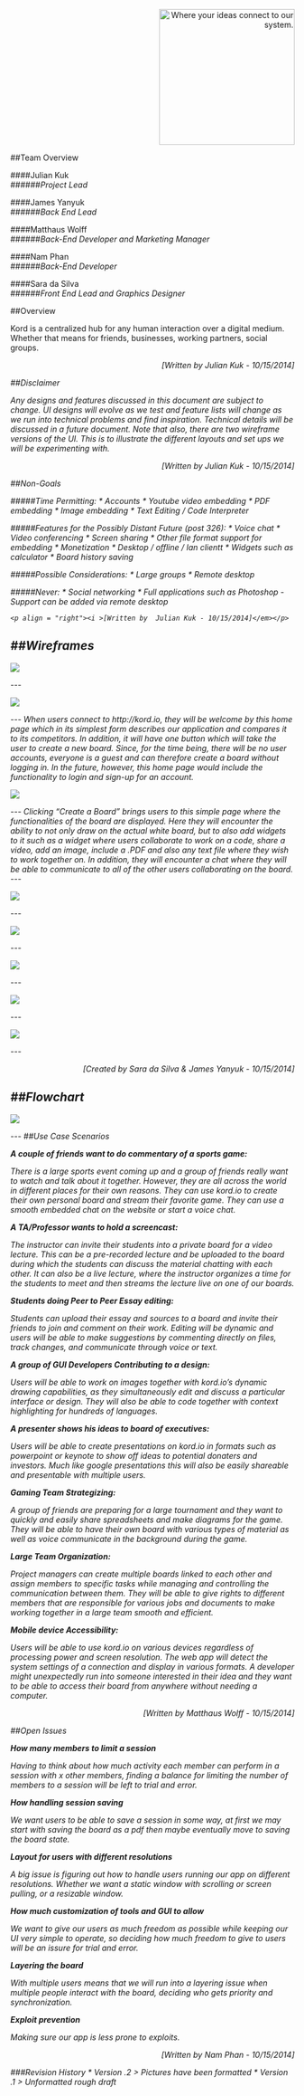 <p align="right"><img src="https://github.com/umass-cs-326/team-kord.io/blob/master/docs/images/kordio.jpg" width="240px" alt="Where your ideas connect to our system."></p>

##Team Overview

####Julian Kuk  
######*Project Lead*  

####James Yanyuk  
######*Back End Lead*

####Matthaus Wolff  
######*Back-End Developer and Marketing Manager*  

####Nam Phan  
######*Back-End Developer*  

####Sara da Silva  
######*Front End Lead and Graphics Designer*  

##Overview  

Kord is a centralized hub for any human interaction over a digital medium.
Whether that means for friends, businesses, working partners, social groups.

<p align = "right"><i >[Written by  Julian Kuk - 10/15/2014]</em></p>  

##Disclaimer  

Any designs and features discussed in this document are subject to change. UI designs will evolve
as we test and feature lists will change as we run into technical problems and find inspiration.
Technical details will be discussed in a future document. Note that also, there are two
wireframe versions of the UI. This is to illustrate the different layouts and set ups
we will be experimenting with.

<p align = "right"><i >[Written by  Julian Kuk - 10/15/2014]</em></p>  

##Non-Goals

#####Time Permitting:
	* Accounts
	* Youtube video embedding
	* PDF embedding
	* Image embedding
	* Text Editing / Code Interpreter

#####Features for the Possibly Distant Future (post 326):
	* Voice chat
	* Video conferencing
	* Screen sharing
	* Other file format support for embedding
	* Monetization
	* Desktop / offline / lan clientt
	* Widgets such as calculator
	* Board history saving

#####Possible Considerations:
	* Large groups
	* Remote desktop

#####Never:
	* Social networking
	* Full applications such as Photoshop - Support can be added via remote desktop
	
	<p align = "right"><i >[Written by  Julian Kuk - 10/15/2014]</em></p>  

##Wireframes
---
<p><img src="https://github.com/umass-cs-326/team-kord.io/blob/master/docs/wireframe/structure.png"></p>
---
<p><img src="https://github.com/umass-cs-326/team-kord.io/blob/master/docs/wireframe/login.jpg"></p>
---
When users connect to http://kord.io, they will be welcome by this home page which in its simplest form describes our application and compares it to its competitors. In addition, it will have one button which will take the user to create a new board. Since, for the time being, there will be no user accounts, everyone is a guest and can therefore create a board without logging in. In the future, however, this home page would include the functionality to login and sign-up for an account.
<p><img src="https://github.com/umass-cs-326/team-kord.io/blob/master/docs/wireframe/main.jpg"></p>
---
Clicking “Create a Board” brings users to this simple page where the functionalities of the board are displayed. Here they will encounter the ability to not only draw on the actual white board, but to also add widgets to it such as a widget where users collaborate to work on a code, share a video, add an image, include a .PDF  and also any text file where they wish to work together on. In addition, they will encounter a chat where they will be able to communicate to all of the other users collaborating on the board.
---
<p><img src="https://github.com/umass-cs-326/team-kord.io/blob/master/docs/wireframe/maincompact.jpg"></p>
---
<p><img src="https://github.com/umass-cs-326/team-kord.io/blob/master/docs/wireframe/chatopen.jpg"></p>
---
<p><img src="https://github.com/umass-cs-326/team-kord.io/blob/master/docs/wireframe/widgetsopened.jpg"></p>
---
<p><img src="https://github.com/umass-cs-326/team-kord.io/blob/master/docs/wireframe/chatclosed.jpg"></p>
---
<p><img src="https://github.com/umass-cs-326/team-kord.io/blob/master/docs/wireframe/changeboard.jpg"></p>
---

<p align = "right"><i >[Created by Sara da Silva & James Yanyuk - 10/15/2014]</em></p>

##Flowchart
---
<p><img src="https://github.com/umass-cs-326/team-kord.io/blob/master/docs/flow%20chart/flowchart_v1_3.jpg"></p>
---
##Use Case Scenarios

<b>A couple of friends want to do commentary of a sports game:</b>

There is a large sports event coming up and a group of friends really want to watch
and talk about it together. However, they are all across the world in different
places for their own reasons. They can use kord.io to create their own personal
board and stream their favorite game. They can use a smooth embedded chat on the
website or start a voice chat.

<b>A TA/Professor wants to hold a screencast:</b>

The instructor can invite their students into a private board for a video lecture.
This can be a pre-recorded lecture and be uploaded to the board during which the
students can discuss the material chatting with each other. It can also be a live
lecture, where the instructor organizes a time for the students to meet and then
streams the lecture live on one of our boards.

<b>Students doing Peer to Peer Essay editing:</b>

Students can upload their essay and sources to a board and invite their friends
to join and comment on their work. Editing will be dynamic and users will be able
to make suggestions by commenting directly on files, track changes, and communicate
through voice or text.

<b>A group of GUI Developers Contributing to a design:</b>

Users will be able to work on images together with kord.io’s dynamic drawing
capabilities, as they simultaneously edit and discuss a particular interface or
design. They will also be able to code together with context highlighting for
hundreds of languages.

<b>A presenter shows his ideas to board of executives:</b>

Users will be able to create presentations on kord.io in formats such as
powerpoint or keynote to show off ideas to potential donaters and investors.
Much like google presentations this will also be easily shareable and presentable
with multiple users.

<b>Gaming Team Strategizing:</b>

A group of friends are preparing for a large tournament and they want to quickly
and easily share spreadsheets and make diagrams for the game. They will be able
to have their own board with various types of material as well as voice communicate
in the background during the game.

<b>Large Team Organization:</b>

Project managers can create multiple boards linked to each other and assign members
to specific tasks while managing and controlling the communication between them.
They will be able to give rights to different members that are responsible for
various jobs and documents to make working together in a large team smooth and efficient.

<b>Mobile device Accessibility:</b>

Users will be able to use kord.io on various devices regardless of processing
power and screen resolution. The web app will detect the system settings of a
connection and display in various formats. A developer might unexpectedly run
into someone interested in their idea and they want to be able to access their
board from anywhere without needing a computer.

<p align = "right"><i >[Written by Matthaus Wolff - 10/15/2014]</em></p>

##Open Issues

<b>How many members to limit a session</b>

Having to think about how much activity each member can perform in a session
with x other members, finding a balance for limiting the number of members to a
session will be left to trial and error.

<b>How handling session saving</b>

We want users to be able to save a session in some way, at first we may start
with saving the board as a pdf then maybe eventually move to saving the board state.

<b>Layout for users with different resolutions</b>

A big issue is figuring out how to handle users running our app on different
resolutions. Whether we want a static window with scrolling or screen pulling, or a resizable window.

<b>How much customization of tools and GUI to allow</b>

We want to give our users as much freedom as possible while keeping our UI very
simple to operate, so deciding how much freedom to give to users will be an issure for trial and error.

<b>Layering the board</b>

With multiple users means that we will run into a layering issue when multiple
people interact with the board, deciding who gets priority and synchronization.

<b>Exploit prevention</b>

Making sure our app is less prone to exploits.

<p align = "right"><i >[Written by Nam Phan - 10/15/2014]</em></p>

###Revision History
	* Version .2
		> Pictures have been formatted
	* Version .1
		> Unformatted rough draft
